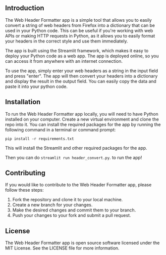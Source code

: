 ## Introduction

The Web Header Formatter app is a simple tool that allows you to easily convert a string of web headers from Firefox into a dictionary that can be used in your Python code. This can be useful if you're working with web APIs or making HTTP requests in Python, as it allows you to easily format your headers in the correct style and use them immediately.

The app is built using the Streamlit framework, which makes it easy to deploy your Python code as a web app. The app is deployed online, so you can access it from anywhere with an internet connection.

To use the app, simply enter your web headers as a string in the input field and press "enter". The app will then convert your headers into a dictionary and display the result in the output field. You can easily copy the data and paste it into your python code. 

## Installation

To run the Web Header Formatter app locally, you will need to have Python installed on your computer. Create a new virtual environment and clone the repo into it. You can install the required packages for the app by running the following command in a terminal or command prompt:

`pip install -r requirements.txt`

This will install the Streamlit and other required packages for the app.

Then you can do
`streamlit run header_convert.py`.
to run the app!

## Contributing

If you would like to contribute to the Web Header Formatter app, please follow these steps:

1. Fork the repository and clone it to your local machine.
2. Create a new branch for your changes.
3. Make the desired changes and commit them to your branch.
4. Push your changes to your fork and submit a pull request.

## License

The Web Header Formatter app is open source software licensed under the MIT License. See the LICENSE file for more information.
